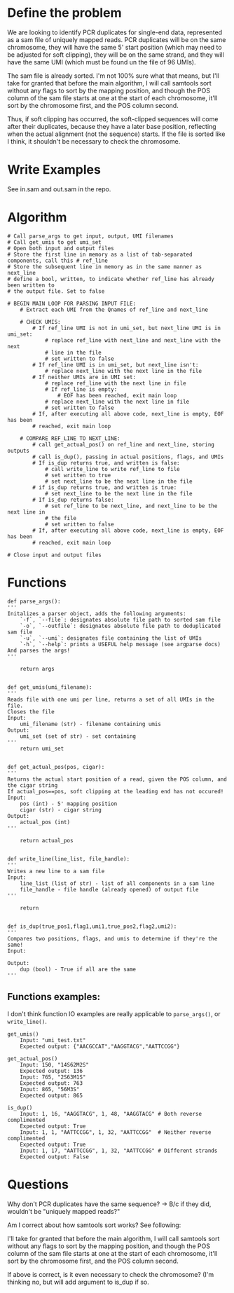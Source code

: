 # Define the problem
We are looking to identify PCR duplicates for single-end data, represented as a sam file of uniquely mapped reads. PCR duplicates will be on the same chromosome, they will have the same 5' start position (which may need to be adjusted for soft clipping), they will be on the same strand, and they will have the same UMI (which must be found un the file of 96 UMIs).

The sam file is already sorted. I'm not 100% sure what that means, but I'll take for granted that before the main algorithm, I will call samtools sort without any flags to sort by the mapping position, and though the POS column of the sam file starts at one at the start of each chromosome, it'll sort by the chromosome first, and the POS column second. 

Thus, if soft clipping has occurred, the soft-clipped sequences will come after their duplicates, because they have a later base position, reflecting when the actual alignment (not the sequence) starts. If the file is sorted like I think, it shouldn't be necessary to check the chromosome.
# Write Examples

See in.sam and out.sam in the repo.
# Algorithm
```
# Call parse_args to get input, output, UMI filenames
# Call get_umis to get umi_set
# Open both input and output files
# Store the first line in memory as a list of tab-separated components, call this # ref_line
# Store the subsequent line in memory as in the same manner as next_line
# define a bool, written, to indicate whether ref_line has already been written to 
# the output file. Set to false

# BEGIN MAIN LOOP FOR PARSING INPUT FILE:
	# Extract each UMI from the Qnames of ref_line and next_line
	
	# CHECK UMIS:
		# If ref_line UMI is not in umi_set, but next_line UMI is in umi_set:
			# replace ref_line with next_line and next_line with the next
			# line in the file
			# set written to false
		# If ref_line UMI is in umi_set, but next_line isn't:
			# replace next_line with the next line in the file
		# If neither UMIs are in UMI set:
			# replace ref_line with the next line in file
			# If ref_line is empty:
				# EOF has been reached, exit main loop
			# replace next_line with the next line in file
			# set written to false
		# If, after executing all above code, next_line is empty, EOF has been
		# reached, exit main loop
	
	# COMPARE REF_LINE TO NEXT_LINE:
		# call get_actual_pos() on ref_line and next_line, storing outputs
		# call is_dup(), passing in actual positions, flags, and UMIs
		# If is_dup returns true, and written is false:
			# call write_line to write ref_line to file
			# set written to true
			# set next_line to be the next line in the file
		# if is_dup returns true, and written is true:
			# set next_line to be the next line in the file 
		# If is_dup returns false:
			# set ref_line to be next_line, and next_line to be the next line in
			# the file
			# set written to false
		# If, after executing all above code, next_line is empty, EOF has been
		# reached, exit main loop

# Close input and output files
```

# Functions
```
def parse_args():
'''
Initalizes a parser object, adds the following arguments:
	`-f`, `--file`: designates absolute file path to sorted sam file
	`-o`, `--outfile`: designates absolute file path to deduplicated sam file
	`-u`, `--umi`: designates file containing the list of UMIs
	`-h`, `--help`: prints a USEFUL help message (see argparse docs)
And parses the args! 
'''

	return args


def get_umis(umi_filename):
'''
Reads file with one umi per line, returns a set of all UMIs in the file.
Closes the file
Input:
	umi_filename (str) - filename containing umis
Output:
	umi_set (set of str) - set containing 
'''
	return umi_set 


def get_actual_pos(pos, cigar):
'''
Returns the actual start position of a read, given the POS column, and the cigar string
If actual_pos==pos, soft clipping at the leading end has not occured!
Input:
	pos (int) - 5' mapping position
	cigar (str) - cigar string
Output:
	actual_pos (int)
'''

	return actual_pos


def write_line(line_list, file_handle):
'''
Writes a new line to a sam file
Input:
	line_list (list of str) - list of all components in a sam line
	file_handle - file handle (already opened) of output file
'''

	return


def is_dup(true_pos1,flag1,umi1,true_pos2,flag2,umi2):
'''
Compares two positions, flags, and umis to determine if they're the same!
Input:
	
Output:
	dup (bool) - True if all are the same
'''
```

## Functions examples:

I don't think function IO examples are really applicable to `parse_args()`, or `write_line()`.

```
get_umis()
	Input: "umi_test.txt"
	Expected output: {"AACGCCAT","AAGGTACG","AATTCCGG"}

get_actual_pos()
	Input: 150, "14S62M2S"
	Expected output: 136
	Input: 765, "2S63M1S"
	Expected output: 763
	Input: 865, "56M3S"
	Expected output: 865

is_dup()
	Input: 1, 16, "AAGGTACG", 1, 48, "AAGGTACG" # Both reverse complimented
	Expected output: True
	Input: 1, 1, "AATTCCGG", 1, 32, "AATTCCGG"  # Neither reverse complimented
	Expected output: True
	Input: 1, 17, "AATTCCGG", 1, 32, "AATTCCGG" # Different strands
	Expected output: False
```
# Questions
Why don't PCR duplicates have the same sequence? -> B/c if they did, wouldn't be "uniquely mapped reads?"

Am I correct about how samtools sort works? See following:

I'll take for granted that before the main algorithm, I will call samtools sort without any flags to sort by the mapping position, and though the POS column of the sam file starts at one at the start of each chromosome, it'll sort by the chromosome first, and the POS column second. 

If above is correct, is it even necessary to check the chromosome? (I'm thinking no, but will add argument to is_dup if so.
